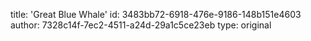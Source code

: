title: 'Great Blue Whale'
id: 3483bb72-6918-476e-9186-148b151e4603
author: 7328c14f-7ec2-4511-a24d-29a1c5ce23eb
type: original
